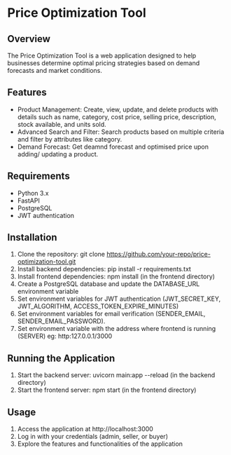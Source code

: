 # Price Optimization Tool

## Overview

The Price Optimization Tool is a web application designed to help businesses determine optimal pricing strategies based on demand forecasts and market conditions.

## Features

- Product Management: Create, view, update, and delete products with details such as name, category, cost price, selling price, description, stock available, and units sold.
- Advanced Search and Filter: Search products based on multiple criteria and filter by attributes like category.
- Demand Forecast: Get deamnd forecast and optimised price upon adding/ updating a product.

## Requirements

- Python 3.x
- FastAPI
- PostgreSQL
- JWT authentication

## Installation

1. Clone the repository: git clone https://github.com/your-repo/price-optimization-tool.git
2. Install backend dependencies: pip install -r requirements.txt
3. Install frontend dependencies: npm install (in the frontend directory)
4. Create a PostgreSQL database and update the DATABASE_URL environment variable
5. Set environment variables for JWT authentication (JWT_SECRET_KEY, JWT_ALGORITHM, ACCESS_TOKEN_EXPIRE_MINUTES)
6. Set environment variables for email verification (SENDER_EMAIL, SENDER_EMAIL_PASSWORD). 
7. Set environment variable with the address where frontend is running (SERVER) eg: http:127.0.0.1/3000

## Running the Application

1. Start the backend server: uvicorn main:app --reload (in the backend directory)
2. Start the frontend server: npm start (in the frontend directory)

## Usage

1. Access the application at http://localhost:3000
2. Log in with your credentials (admin, seller, or buyer)
3. Explore the features and functionalities of the application
